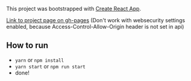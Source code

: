 This project was bootstrapped with [Create React App](https://github.com/facebookincubator/create-react-app).

[Link to project page on gh-pages](https://kameas.github.io/bienio-react/)
(Don't work with websecurity settings enabled, because Access-Control-Allow-Origin header is not set in api)

## How to run
- `yarn` or `npm install`
- `yarn start` or `npm run start`
- done!

